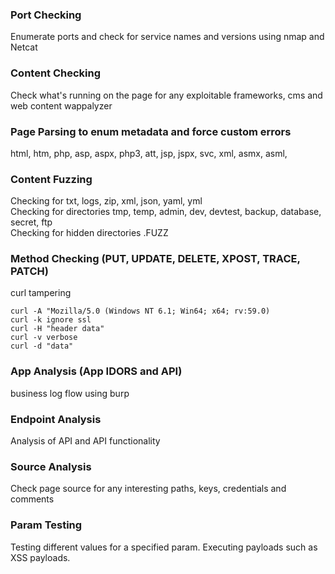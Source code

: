 ### Port Checking
Enumerate ports and check for service names and versions using nmap and Netcat

### Content Checking
Check what's running on the page for any exploitable frameworks, cms and web content wappalyzer

### Page Parsing to enum metadata and force custom errors
html, htm, php, asp, aspx, php3, att, jsp, jspx, svc, xml, asmx, asml, 

### Content Fuzzing
Checking for txt, logs, zip, xml, json, yaml, yml  
Checking for directories tmp, temp, admin, dev, devtest, backup, database, secret, ftp  
Checking for hidden directories .FUZZ  

### Method Checking (PUT, UPDATE, DELETE, XPOST, TRACE, PATCH)
curl tampering

```
curl -A "Mozilla/5.0 (Windows NT 6.1; Win64; x64; rv:59.0)
curl -k ignore ssl
curl -H "header data"
curl -v verbose
curl -d "data"
```

### App Analysis (App IDORS and API)
business log flow using burp

### Endpoint Analysis
Analysis of API and API functionality

### Source Analysis
Check page source for any interesting paths, keys, credentials and comments

### Param Testing
Testing different values for a specified param. Executing payloads such as XSS payloads.

